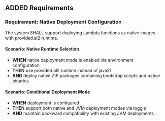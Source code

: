 ## ADDED Requirements

### Requirement: Native Deployment Configuration
The system SHALL support deploying Lambda functions as native images with provided.al2 runtime.

#### Scenario: Native Runtime Selection
- **WHEN** native deployment mode is enabled via environment configuration
- **THEN** use provided.al2 runtime instead of java21
- **AND** deploy native ZIP packages containing bootstrap scripts and native binaries

#### Scenario: Conditional Deployment Mode
- **WHEN** deployment is configured
- **THEN** support both native and JVM deployment modes via toggle
- **AND** maintain backward compatibility with existing JVM deployments